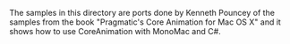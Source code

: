 
The samples in this directory are ports done by Kenneth Pouncey
of the samples from the book "Pragmatic's Core Animation for Mac OS X" and 
it shows how to use CoreAnimation with MonoMac and C#.




